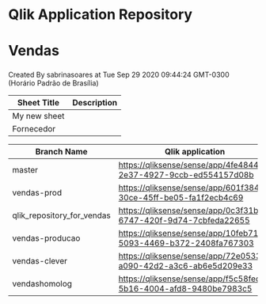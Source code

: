 # Qlik Application Repository 
# Vendas
### 
Created By sabrinasoares at Tue Sep 29 2020 09:44:24 GMT-0300 (Horário Padrão de Brasília)




Sheet Title | Description
------------ | -------------
My new sheet|
Fornecedor|



Branch Name|Qlik application
---|---
master|[https://qliksense/sense/app/4fe48443-2e37-4927-9ccb-ed554157d08b](https://qliksense/sense/app/4fe48443-2e37-4927-9ccb-ed554157d08b)
vendas-prod|[https://qliksense/sense/app/601f3845-30ce-45ff-be05-fa1f2ecb4c69](https://qliksense/sense/app/601f3845-30ce-45ff-be05-fa1f2ecb4c69)
qlik_repository_for_vendas|[https://qliksense/sense/app/0c3f31b2-6747-420f-9d74-7cbfeda22655](https://qliksense/sense/app/0c3f31b2-6747-420f-9d74-7cbfeda22655)
vendas-producao|[https://qliksense/sense/app/10feb71c-5093-4469-b372-2408fa767303](https://qliksense/sense/app/10feb71c-5093-4469-b372-2408fa767303)
vendas-clever|[https://qliksense/sense/app/72e05339-a090-42d2-a3c6-ab6e5d209e33](https://qliksense/sense/app/72e05339-a090-42d2-a3c6-ab6e5d209e33)
vendashomolog|[https://qliksense/sense/app/f5c58fec-5b16-4004-afd8-9480be7983c5](https://qliksense/sense/app/f5c58fec-5b16-4004-afd8-9480be7983c5)